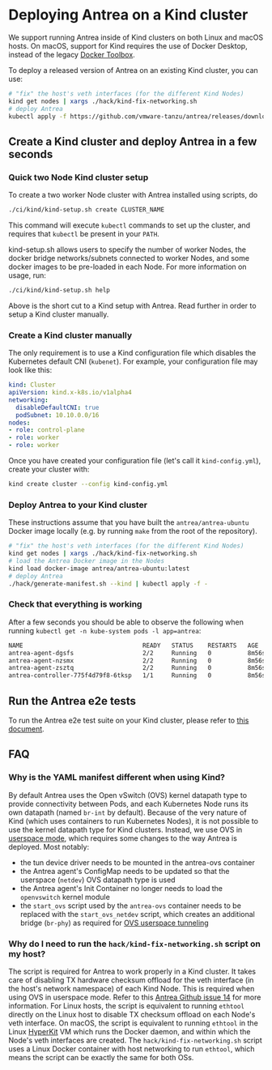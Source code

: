 # Deploying Antrea on a Kind cluster

We support running Antrea inside of Kind clusters on both Linux and macOS
hosts. On macOS, support for Kind requires the use of Docker Desktop, instead of
the legacy [Docker
Toolbox](https://docs.docker.com/docker-for-mac/docker-toolbox/).

To deploy a released version of Antrea on an existing Kind cluster, you can use:
```bash
# "fix" the host's veth interfaces (for the different Kind Nodes)
kind get nodes | xargs ./hack/kind-fix-networking.sh
# deploy Antrea
kubectl apply -f https://github.com/vmware-tanzu/antrea/releases/download/<TAG>/antrea-kind.yml
```

## Create a Kind cluster and deploy Antrea in a few seconds

### Quick two Node Kind cluster setup

To create a two worker Node cluster with Antrea installed using scripts, do

```bash
./ci/kind/kind-setup.sh create CLUSTER_NAME
```

This command will execute `kubectl` commands to set up the cluster, and requires
that `kubectl` be present in your `PATH`.

kind-setup.sh allows users to specify the number of worker Nodes, the docker
bridge networks/subnets connected to worker Nodes, and some docker images to be
pre-loaded in each Node. For more information on usage, run:

 ```bash
./ci/kind/kind-setup.sh help
```

Above is the short cut to a Kind setup with Antrea. Read further in order to
setup a Kind cluster manually.

### Create a Kind cluster manually

The only requirement is to use a Kind configuration file which disables the
Kubernetes default CNI (`kubenet`). For example, your configuration file may
look like this:

```yaml
kind: Cluster
apiVersion: kind.x-k8s.io/v1alpha4
networking:
  disableDefaultCNI: true
  podSubnet: 10.10.0.0/16
nodes:
- role: control-plane
- role: worker
- role: worker
```

Once you have created your configuration file (let's call it `kind-config.yml`),
create your cluster with:

```bash
kind create cluster --config kind-config.yml
```

### Deploy Antrea to your Kind cluster

These instructions assume that you have built the `antrea/antrea-ubuntu` Docker
image locally (e.g. by running `make` from the root of the repository).

```bash
# "fix" the host's veth interfaces (for the different Kind Nodes)
kind get nodes | xargs ./hack/kind-fix-networking.sh
# load the Antrea Docker image in the Nodes
kind load docker-image antrea/antrea-ubuntu:latest
# deploy Antrea
./hack/generate-manifest.sh --kind | kubectl apply -f -
```

### Check that everything is working

After a few seconds you should be able to observe the following when running
`kubectl get -n kube-system pods -l app=antrea`:

```bash
NAME                                 READY   STATUS    RESTARTS   AGE
antrea-agent-dgsfs                   2/2     Running   0          8m56s
antrea-agent-nzsmx                   2/2     Running   0          8m56s
antrea-agent-zsztq                   2/2     Running   0          8m56s
antrea-controller-775f4d79f8-6tksp   1/1     Running   0          8m56s
```

## Run the Antrea e2e tests

To run the Antrea e2e test suite on your Kind cluster, please refer to [this
document](/test/e2e#running-the-e2e-tests-on-a-kind-cluster).

## FAQ

### Why is the YAML manifest different when using Kind?

By default Antrea uses the Open vSwitch (OVS) kernel datapath type to provide
connectivity between Pods, and each Kubernetes Node runs its own datapath
(named `br-int` by default). Because of the very nature of Kind (which uses
containers to run Kubernetes Nodes), it is not possible to use the kernel
datapath type for Kind clusters. Instead, we use OVS in [userspace
mode](http://docs.openvswitch.org/en/latest/intro/install/userspace/), which
requires some changes to the way Antrea is deployed. Most notably:

 * the tun device driver needs to be mounted in the antrea-ovs container
 * the Antrea agent's ConfigMap needs to be updated so that the userspace
   (`netdev`) OVS datapath type is used
 * the Antrea agent's Init Container no longer needs to load the `openvswitch`
   kernel module
 * the `start_ovs` script used by the `antrea-ovs` container needs to be
   replaced with the `start_ovs_netdev` script, which creates an additional
   bridge (`br-phy`) as required for [OVS userspace
   tunneling](http://docs.openvswitch.org/en/latest/howto/userspace-tunneling/)

### Why do I need to run the `hack/kind-fix-networking.sh` script on my host?

The script is required for Antrea to work properly in a Kind cluster. It takes
care of disabling TX hardware checksum offload for the veth interface (in the
host's network namespace) of each Kind Node. This is required when using OVS in
userspace mode. Refer to this [Antrea Github issue
14](https://github.com/vmware-tanzu/antrea/issues/14) for more information. For
Linux hosts, the script is equivalent to running `ethtool` directly on the Linux
host to disable TX checksum offload on each Node's veth interface. On macOS, the
script is equivalent to running `ethtool` in the Linux
[HyperKit](https://github.com/moby/hyperkit) VM which runs the Docker daemon,
and within which the Node's veth interfaces are created. The
`hack/kind-fix-networking.sh` script uses a Linux Docker container with host
networking to run `ethtool`, which means the script can be exactly the same for
both OSs.
